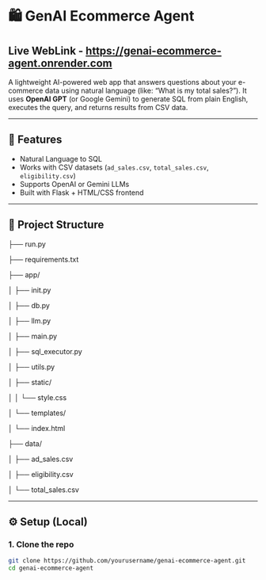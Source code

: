 # 🛍️ GenAI Ecommerce Agent

## Live WebLink - https://genai-ecommerce-agent.onrender.com

A lightweight AI-powered web app that answers questions about your e-commerce data using natural language (like: “What is my total sales?”). It uses **OpenAI GPT** (or Google Gemini) to generate SQL from plain English, executes the query, and returns results from CSV data.

---

## 🚀 Features

- Natural Language to SQL
- Works with CSV datasets (`ad_sales.csv`, `total_sales.csv`, `eligibility.csv`)
- Supports OpenAI or Gemini LLMs
- Built with Flask + HTML/CSS frontend

---

## 📂 Project Structure

├── run.py

├── requirements.txt

├── app/

│ ├── init.py

│ ├── db.py

│ ├── llm.py

│ ├── main.py

│ ├── sql_executor.py

│ ├── utils.py

│ ├── static/

│ │ └── style.css

│ └── templates/

│ └── index.html

├── data/

│ ├── ad_sales.csv

│ ├── eligibility.csv

│ └── total_sales.csv



---

## ⚙️ Setup (Local)

### 1. Clone the repo

```bash
git clone https://github.com/yourusername/genai-ecommerce-agent.git
cd genai-ecommerce-agent
